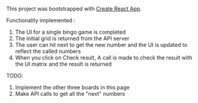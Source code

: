 This project was bootstrapped with [Create React App](https://github.com/facebookincubator/create-react-app).

Functionality implemented :

1. The UI for a single bingo game is completed
2. The initial grid is returned from the API server
2. The user can hit next to get the new number and the UI is updated to reflect the called numbers
3. When you click on Check result, A call is made to check the result with the UI matrix and the result is returned

 TODO:

1. Implement the other three boards in this page
2. Make API calls to get all the "next" numbers